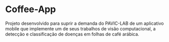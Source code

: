 # Coffee-App
Projeto desenvolvido para suprir a demanda do PAVIC-LAB de um aplicativo mobile que implemente um de seus trabalhos de visão computacional, a detecção e classificação de doenças em folhas de café arábica.
